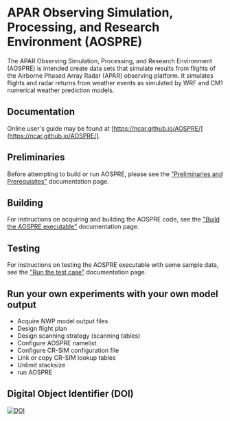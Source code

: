 # APAR Observing Simulation, Processing, and Research Environment (AOSPRE)

The APAR Observing Simulation, Processing, and Research Environment (AOSPRE) is intended create data sets that simulate results from flights of the Airborne Phased Array Radar (APAR) observing platform.  It simulates flights and radar returns from weather events as simulated by WRF and CM1 numerical weather prediction models.

## Documentation

Online user's guide may be found at [https://ncar.github.io/AOSPRE/](https://ncar.github.io/AOSPRE/).

## Preliminaries

Before attempting to build or run AOSPRE, please see the ["Preliminaries and Prerequisites"](https://ncar.github.io/AOSPRE/preliminaries/) documentation page.

## Building

For instructions on acquiring and building the AOSPRE code, see the ["Build the AOSPRE executable"](https://ncar.github.io/AOSPRE/building/) documentation page.

## Testing

For instructions on testing the AOSPRE executable with some sample data, see the ["Run the test case"](https://ncar.github.io/AOSPRE/testcase/) documentation page.

## Run your own experiments with your own model output

- Acquire NWP model output files
- Design flight plan
- Design scanning strategy (scanning tables)
- Configure AOSPRE namelist
- Configure CR-SIM configuration file
- Link or copy CR-SIM lookup tables
- Unlimit stacksize
- run AOSPRE

## Digital Object Identifier (DOI)
[![DOI](https://zenodo.org/badge/880361886.svg)](https://doi.org/10.5281/zenodo.14148308)
